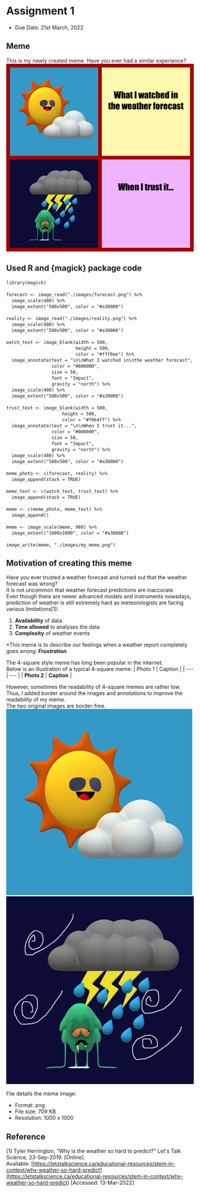 # Assignment 1
* Due Date: 21st March, 2022

## Meme
This is my newly created meme. Have you ever had a similar experience?
![my_meme](/images/my_meme.png)
## Used R and {magick} package code
```
library(magick)

forecast <- image_read("./images/forecast.png") %>%
  image_scale(480) %>%
  image_extent("500x500", color = "#a30000")

reality <- image_read("./images/reality.png") %>%
  image_scale(480) %>%
  image_extent("500x500", color = "#a30000")

watch_text <- image_blank(width = 500,
                          height = 500,
                          color = "#fff8ae") %>%
  image_annotate(text = "\n\nWhat I watched in\nthe weather forecast",
                 color = "#000000",
                 size = 50,
                 font = "Impact",
                 gravity = "north") %>%
  image_scale(480) %>%
  image_extent("500x500", color = "#a30000")

trust_text <- image_blank(width = 500,
                     height = 500,
                     color = "#f0b4ff") %>%
  image_annotate(text = "\n\nWhen I trust it...",
                 color = "#000000",
                 size = 50,
                 font = "Impact",
                 gravity = "north") %>%
  image_scale(480) %>%
  image_extent("500x500", color = "#a30000")

meme_photo <- c(forecast, reality) %>%
  image_append(stack = TRUE)

meme_text <- c(watch_text, trust_text) %>%
  image_append(stack = TRUE)

meme <- c(meme_photo, meme_text) %>%
  image_append()

meme <- image_scale(meme, 980) %>%
  image_extent("1000x1000", color = "#a30000")

image_write(meme, "./images/my_meme.png")
```
## Motivation of creating this meme
Have you ever trusted a weather forecast and turned out that the weather forecast was wrong?  
It is not uncommon that weather forecast predictions are inaccurate.  
Even though there are newer advanced models and instruments nowadays, prediction of weather is still extremely hard as meteorologists are facing various *limitations*[1]:   
1. **Availability** of data
2. **Time allowed** to analyses the data
3. **Complexity** of weather events  

*This meme is to describe our feelings when a weather report completely goes wrong: ***Frustration***.  

The 4-square style meme has long been popular in the internet.  
Below is an illustration of a typical 4-square meme:
| Photo 1 | Caption |
| --- | --- |
| **Photo 2** | **Caption** |

However, sometimes the readability of 4-square memes are rather low. Thus, I added border around the images and annotations to improve the readability of my meme.  
The two original images are border-free.  
![](/images/forcast.png)
![](/images/reality.png)  

File details the meme image:
* Format: png
* File size: 709 KB
* Resolution: 1000 x 1000

## Reference
[1] Tyler Herrington, “Why is the weather so hard to predict?” Let's Talk Science, 23-Sep-2019. [Online].  
Available: [https://letstalkscience.ca/educational-resources/stem-in-context/why-weather-so-hard-predict](https://letstalkscience.ca/educational-resources/stem-in-context/why-weather-so-hard-predict) [Accessed: 13-Mar-2022]
